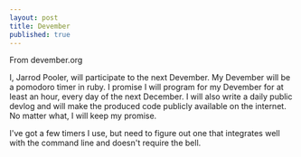 ```yaml
---
layout: post
title: Devember
published: true
---
```

From devember.org

I, Jarrod Pooler, will participate to the next Devember. My Devember will be a pomodoro timer in ruby. I promise I will program for my Devember for at least an hour, every day of the next December. I will also write a daily public devlog and will make the produced code publicly available on the internet. No matter what, I will keep my promise.

I've got a few timers I use, but need to figure out one that integrates well with the command line and doesn't require the bell.
